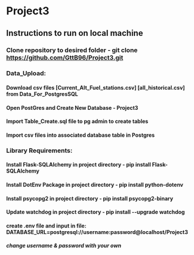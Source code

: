 # Project3

## Instructions to run on local machine

### Clone repository to desired folder - git clone https://github.com/GttB96/Project3.git

### Data_Upload:
#### Download csv files [Current_Alt_Fuel_stations.csv] [all_historical.csv] from Data_For_PostgresSQL
#### Open PostGres and Create New Database - Project3

#### Import Table_Create.sql file to pg admin to create tables
#### Import csv files into associated database table in Postgres

### Library Requirements:
#### Install Flask-SQLAlchemy in project directory - pip install Flask-SQLAlchemy
#### Install DotEnv Package in project directory - pip install python-dotenv
#### Install psycopg2 in project directory - pip install psycopg2-binary
#### Update watchdog in project directory - pip install --upgrade watchdog
#### create .env file and input in file: DATABASE_URL=postgresql://username:password@localhost/Project3
##### change username & password with your own



